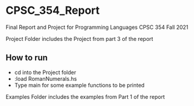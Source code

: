 # CPSC_354_Report
Final Report and Project for Programming Languages CPSC 354 Fall 2021

Project Folder includes the Project from part 3 of the report
## How to run
* cd into the Project folder
* :load RomanNumerals.hs 
* Type main for some example functions to be printed

Examples Folder includes the examples from Part 1 of the report
